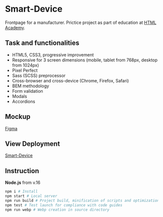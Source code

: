 # Smart-Device

Frontpage for a manufacturer. Prictice project as part of education at [HTML Academy](https://github.com/htmlonelove).

## Task and functionalities

- HTML5, CSS3, progressive improvement
- Responsive for 3 screen dimensions (mobile, tablet from 768px, desktop from 1024px)
- Pixel Perfect
- Sass (SCSS) preprocessor
- Cross-browser and cross-device (Chrome, Firefox, Safari)
- BEM methodology
- Form validation
- Modals
- Accordions

## Mockup

[Figma](https://www.figma.com/file/9N3RjCO3hy5g8tfBwoqxbQ/%D0%A4%D1%80%D0%BE%D0%BD%D1%82%D0%B5%D0%BD%D0%B4-%D0%90%D0%BA%D1%81%D0%B5%D0%BB%D0%B5%D1%80%D0%B0%D1%82%D0%BE%D1%80---Smart-Device?node-id=21711-2)

## View Deployment

[Smart-Device](https://afamarie.github.io/Smart-Device/build/)

## Instruction

**Node.js** from v.16 

```bash
npm i # Install
npm start # Local server
npm run build # Project build, minification of scripts and optimization of images before deployment to prod
npm test # Test launch for compliance with code guides
npm run webp # Webp creation in source directory
```
